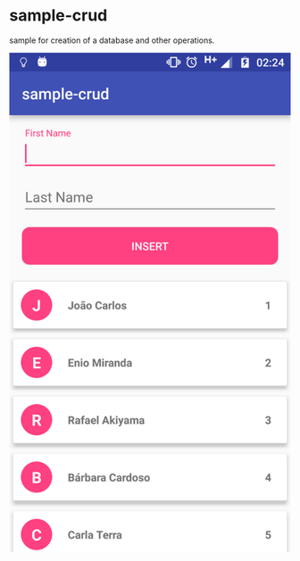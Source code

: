 # sample-crud
sample for creation of a database and other operations.

![alt tag](https://github.com/rafaeltakiyama/sample-crud/blob/master/app/src/main/res/raw/Screenshot_20160808-022434.png)
